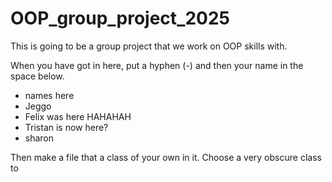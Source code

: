 # OOP_group_project_2025
This is going to be a group project that we work on OOP skills with.

When you have got in here, put a hyphen (-) and then your name in the space below.
- names here
- Jeggo
- Felix was here HAHAHAH
- Tristan is now here?
- sharon



Then make a file that a class of your own in it. Choose a very obscure class to 
